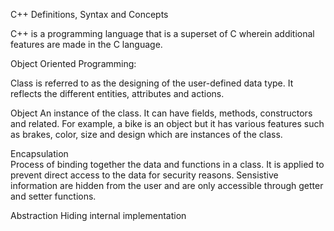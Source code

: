 C++ Definitions, Syntax and Concepts

C++ is a programming language that is a superset of C wherein additional features are made in the C language.

Object Oriented Programming:
  
  Class is referred to as the designing of the user-defined data type. 
  It reflects the different entities, attributes and actions.
  
  Object
    An instance of the class. It can have fields, methods, constructors and related. 
    For example, a bike is an object but it has various features such as brakes, color, size and design which are instances of the class.
    
  Encapsulation  
    Process of binding together the data and functions in a class. It is applied to prevent direct access to the data for security reasons. 
    Sensistive information are hidden from the user and are only accessible through getter and setter functions.
    
  Abstraction
    Hiding internal implementation
